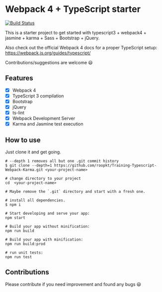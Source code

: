 # Webpack 4 + TypeScript starter

[![Build Status](https://travis-ci.org/roopkt/Training-Typescript-Webpack-Karma.svg?branch=master)](https://travis-ci.org/roopkt/Training-Typescript-Webpack-Karma)

This is a starter project to get started with typescript3 + webpack4 + jasmine + karma + Sass + Bootstrap + jQuery.

Also check out the official Webpack 4 docs for a proper TypeScript setup: https://webpack.js.org/guides/typescript/

Contributions/suggestions are welcome :smiley:

## Features

- [x] Webpack 4
- [x] TypeScript 3 compilation
- [x] Bootstrap
- [x] jQuery
- [x] ts-lint
- [x] Webpack Development Server
- [x] Karma and Jasmine test execution

## How to use

Just clone it and get going.

```
# --depth 1 removes all but one .git commit history
$ git clone --depth=1 https://github.com/roopkt/Training-Typescript-Webpack-Karma.git <your-project-name>

# change directory to your project
cd  <your-project-name>

# Maybe remove the `.git` directory and start with a fresh one.

# install all dependencies.
$ npm i

# Start developing and serve your app:
npm start

# Build your app without minification:
npm run build

# Build your app with minification:
npm run build:prod

# run unit tests:
npm run test
```

## Contributions

Please contribute if you need improvement and found any bugs :smiley:
